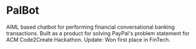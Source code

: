 # PalBot
AIML based chatbot for performing financial conversational banking transactions. Built as a product for solving PayPal's problem statement for ACM Code2Create Hackathon. 
Update: Won first place in FinTech.
